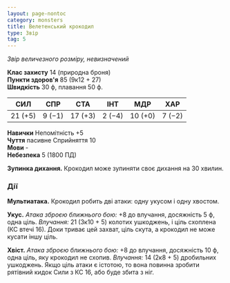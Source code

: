 ```yaml
---
layout: page-nontoc
category: monsters
title: Велетенський крокодил
type: Звір
tag: 5
---
```


_Звір величезного розміру, невизначений_

**Клас захисту** 14 (природна броня)    
**Пункти здоров'я** 85 (9к12 + 27)    
**Швидкість** 30 ф, плавання 50 ф.

| СИЛ     | СПР    | СТА     | ІНТ    | МДР     | ХАР    |
| ------- | ------ | ------- | ------ | ------- | ------ |
| 21 (+5) | 9 (−1) | 17 (+3) | 2 (−4) | 10 (+0) | 7 (−2) |

**Навички** Непомітність +5    
**Чуття** пасивне Сприйняття 10    
**Мови** -    
**Небезпека** 5 (1800 ПД)

**Зупинка дихання.** Крокодил може зупиняти своє дихання на 30 хвилин.

### Дії
**Мультиатака.** Крокодил робить дві атаки: одну укусом і одну хвостом.     

**Укус.** _Атака зброєю ближнього бою:_ +8 до влучання, досяжність 5 ф, одна ціль. _Влучання:_ 21 (3к10 + 5) колотих ушкоджень, і ціль схоплена (КС втечі 16). Доки триває цей захват, ціль скута, а крокодил не може кусати іншу ціль.    

**Хвіст.** _Атака зброєю ближнього бою:_ +8 до влучання, досяжність 10 ф, одна ціль, яку крокодил не схопив. _Влучання:_ 14 (2к8 + 5) дробильних ушкоджень. Якщо ціль атаки є істотою, то вона повинна зробити рятівний кидок Сили з КС 16, або буде збита з ніг.
